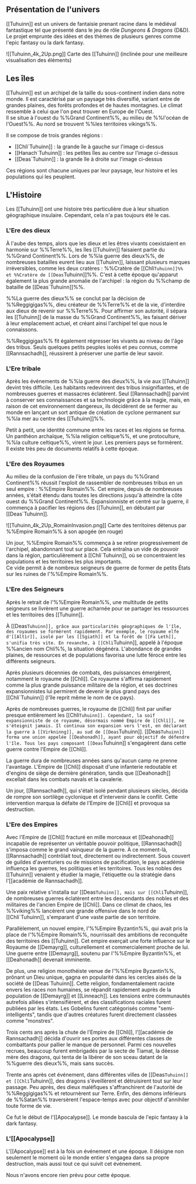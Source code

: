 
## Présentation de l'univers

[[Tuhuinn]] est un univers de fantaisie prenant racine dans le médiéval fantastique tel que présenté dans le jeu de rôle _Dungeons & Dragons_ (D&D). Le projet emprunte des idées et des thèmes de plusieurs genres comme l'epic fantasy ou la dark fantasy.

![[Tuhuinn_4k_2Up.png]]
Carte des [[Tuhuinn]] (inclinée pour une meilleure visualisation des éléments)

## Les îles

[[Tuhuinn]] est un archipel de la taille du sous-continent indien dans notre monde. Il est caractérisé par un paysage très diversifié, variant entre de grandes plaines, des forêts profondes et de hautes montagnes. Le climat ressemble à celui que l'on peut trouver en Europe de l'Ouest.  
Il se situe à l'ouest du %%Grand Continent%%, au milieu de %%l'océan de l'Ouest%%. Au nord se trouvent %%les territoires vikings%%.

Il se compose de trois grandes régions :

- [[Chlì`Tuhuinn]] : la grande île à gauche sur l'image ci-dessus
- [[Hanach`Tuhuinn]] : les petites îles au centre sur l'image ci-dessus
- [[Deas`Tuhuinn]] : la grande île à droite sur l'image ci-dessus

Ces régions sont chacune uniques par leur paysage, leur histoire et les populations qui les peuplent.

## L'Histoire

Les [[Tuhuinn]] ont une histoire très particulière due à leur situation géographique insulaire. Cependant, cela n'a pas toujours été le cas.

### L'Ere des dieux

À l'aube des temps, alors que les dieux et les êtres vivants coexistaient en harmonie sur %%Terre%%, les îles [[Tuhuinn]] faisaient partie du %%Grand Continent%%. Lors de %%la guerre des dieux%%, de nombreuses batailles eurent lieu aux [[Tuhuinn]], laissant plusieurs marques irréversibles, comme les deux cratères : %%Cratère de [[Chlì`Tuhuinn]]%% et %%Cratère de [[Deas`Tuhuinn]]%%. C'est à cette époque qu'apparut également la plus grande anomalie de l'archipel : la région du %%champ de bataille de [[Deas`Tuhuinn]]%%.

%%La guerre des dieux%% se conclut par la décision de %%Reggigigas%%, dieu créateur de %%Terre%% et de la vie, d'interdire aux dieux de revenir sur %%Terre%%. Pour affirmer son autorité, il sépara les [[Tuhuinn]] de la masse du %%Grand Continent%%, les faisant dériver à leur emplacement actuel, et créant ainsi l'archipel tel que nous le connaissons.

%%Reggigigas%% fit également régresser les vivants au niveau de l'âge des tribus. Seuls quelques petits peuples isolés et peu connus, comme [[Rannsachadh]], réussirent à préserver une partie de leur savoir.

### L'Ere tribale

Après les événements de %%la guerre des dieux%%, la vie aux [[Tuhuinn]] devint très difficile. Les habitants redevinrent des tribus insignifiantes, et de nombreuses guerres et massacres éclatèrent. Seul [[Rannsachadh]] parvint à conserver ses connaissances et sa technologie grâce à la magie, mais, en raison de cet environnement dangereux, ils décidèrent de se fermer au monde en lançant un sort antique de création de cyclone permanent sur %%la mer au centre des [[Tuhuinn]]%%.

Petit à petit, une identité commune entre les races et les régions se forma. Un panthéon archaïque, %%la religion celtique%%, et une protoculture, %%la culture celtique%%, virent le jour. Les premiers pays se formèrent.  
Il existe très peu de documents relatifs à cette époque.

### L'Ere des Royaumes

Au milieu de la confusion de l'ère tribale, un pays du %%Grand Continent%% réussit l'exploit de rassembler de nombreuses tribus en un seul empire : %%Empire Romain%%. Cet empire, depuis de nombreuses années, s'était étendu dans toutes les directions jusqu'à atteindre la côte ouest du %%Grand Continent%%. Expansionniste et centré sur la guerre, il commença à pacifier les régions des [[Tuhuinn]], en débutant par [[Deas`Tuhuinn]].

![[Tuhuinn_4k_2Up_RomainInvasion.png]]
Carte des territoires détenus par %%Empire Romain%% à son apogée (en rouge)

Un jour, %%Empire Romain%% commença à se retirer progressivement de l'archipel, abandonnant tout sur place. Cela entraîna un vide de pouvoir dans la région, particulièrement à [[Chlì`Tuhuinn]], où se concentraient les populations et les territoires les plus importants.  
Ce vide permit à de nombreux seigneurs de guerre de former de petits États sur les ruines de l'%%Empire Romain%%.

### L'Ere des Seigneurs

Après le retrait de l'%%Empire Romain%%, une multitude de petits seigneurs se livrèrent une guerre acharnée pour se partager les ressources et les territoires des [[Tuhuinn]].

À [[Deas`Tuhuinn]], grâce aux particularités géographiques de l'île, des royaumes se formèrent rapidement. Par exemple, le royaume elfe d'[[Altìr]], isolé par les [[Sgiath]] et la forêt de [[Fa Leth]], s'unifia très vite. En revanche, à [[Chlì`Tuhuinn]], appelé à l'époque %%ancien nom Chli%%, la situation dégénéra. L'abondance de grandes plaines, de ressources et de populations favorisa une lutte féroce entre les différents seigneurs.

Après plusieurs décennies de combats, des puissances émergèrent, notamment le royaume de [[Chlì]]. Ce royaume s'affirma rapidement comme la plus grande puissance militaire de la région, et ses doctrines expansionnistes lui permirent de devenir le plus grand pays des [[Chlì`Tuhuinn]] (l'île reprit même le nom de ce pays).

Après de nombreuses guerres, le royaume de [[Chlì]] finit par unifier presque entièrement les [[Chlì`Tuhuinn]]. Cependant, la soif expansionniste de ce royaume, désormais nommé Empire de [[Chlì]], ne s'éteignit jamais. Il continua son expansion vers l'est, en déclarant la guerre à [[Virkninng]], au sud de [[Deas`Tuhuinn]]. [[Deas`Tuhuinn]] forma une union appelée [[Deahonadh]], ayant pour objectif de défendre l'île. Tous les pays composant [[Deas`Tuhuinn]] s'engagèrent dans cette guerre contre l'Empire de [[Chlì]].

La guerre dura de nombreuses années sans qu'aucun camp ne prenne l'avantage. L'Empire de [[Chlì]] disposait d'une infanterie redoutable et d'engins de siège de dernière génération, tandis que [[Deahonadh]] excellait dans les combats navals et la cavalerie.

Un jour, [[Rannsachadh]], qui s'était isolé pendant plusieurs siècles, décida de rompre son sortilège cyclonique et d'intervenir dans le conflit. Cette intervention marqua la défaite de l'Empire de [[Chlì]] et provoqua sa destruction.

### L'Ere des Empires

Avec l'Empire de [[Chlì]] fracturé en mille morceaux et [[Deahonadh]] incapable de représenter un véritable pouvoir politique, [[Rannsachadh]] s'imposa comme le grand vainqueur de la guerre. À ce moment-là, [[Rannsachadh]] contrôlait tout, directement ou indirectement. Sous couvert de guildes d'aventuriers ou de missions de pacification, le pays académie influença les guerres, les politiques et les territoires. Tous les nobles des [[Tuhuinn]] venaient y étudier la magie, l'étiquette ou la stratégie dans l'[[académie de Rannsachadh]].

Une paix relative s'installa sur [[Deas`Tuhuinn]], mais sur [[Chlì`Tuhuinn]], de nombreuses guerres éclatèrent entre les descendants des nobles et des militaires de l'ancien Empire de [[Chlì]]. Dans ce climat de chaos, les %%viking%% lancèrent une grande offensive dans le nord de [[Chlì`Tuhuinn]], s'emparant d'une vaste partie de son territoire.

Parallèlement, un nouvel empire, l'%%Empire Byzantin%%, qui avait pris la place de l'%%Empire Romain%%, nourrissait des ambitions de reconquête des territoires des [[Tuhuinn]]. Cet empire exerçait une forte influence sur le Royaume de [[Demayrg]], culturellement et commercialement proche de lui. Une guerre entre [[Demayrg]], soutenu par l'%%Empire Byzantin%%, et [[Deahonadh]] devenait imminente.

De plus, une religion monothéiste venue de l'%%Empire Byzantin%%, prônant un Dieu unique, gagna en popularité dans les cercles aisés de la société de [[Deas`Tuhuinn]]. Cette religion, fondamentalement raciste envers les races non humaines, se répandit rapidement auprès de la population de [[Demayrg]] et [[Linneach]]. Les tensions entre communautés autrefois alliées s'intensifièrent, et des classifications raciales furent publiées par les états. Les Gobelins furent catégorisés comme "semi-intelligents", tandis que d'autres créatures furent directement classées comme "monstres".

Trois cents ans après la chute de l'Empire de [[Chlì]], l'[[académie de Rannsachadh]] décida d'ouvrir ses portes aux différentes classes de combattants pour pallier le manque de personnel. Parmi ces nouvelles recrues, beaucoup furent embrigadés par la secte de Tiamat, la déesse mère des dragons, qui tenta de la libérer de son sceau datant de la %%guerre des dieux%%, mais sans succès.

Trente ans après cet événement, dans différentes villes de [[Deas`Tuhuinn]] et [[Chlì`Tuhuinn]], des dragons s'éveillèrent et détruisirent tout sur leur passage. Peu après, des dieux maléfiques s'affranchirent de l'autorité de %%Reggigigas%% et retournèrent sur Terre. Enfin, des démons inférieurs de %%Satan%% traversèrent l'espace-temps avec pour objectif d'annihiler toute forme de vie.

Ce fut le début de l'[[Apocalypse]]. Le monde bascula de l'epic fantasy à la dark fantasy.

### L'[[Apocalypse]]

L'[[Apocalypse]] est à la fois un événement et une époque. Il désigne non seulement le moment où le monde entier s'engagea dans sa propre destruction, mais aussi tout ce qui suivit cet événement.

Nous n'avons encore rien prévu pour cette époque.
